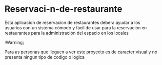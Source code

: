 # Reservaci-n-de-restaurante
Esta aplicacion de reservacion de restaurantes debera ayudar a los usuarios con un sistema cómodo y fácil de usar para la reservación en restaurantes para la administración del espacio en los locales


!Warning¡

Para as personas que lleguen a ver este proyecto es de caracter visual y no presenta ningun tipo de codigo o logica
